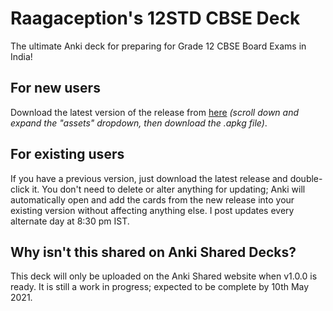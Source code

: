 # Raagaception's 12STD CBSE Deck
The ultimate Anki deck for preparing for Grade 12 CBSE Board Exams in India!

## For new users
Download the latest version of the release from [here](https://github.com/Raagaception/raagaception-12STD-CBSE-deck/releases) *(scroll down and expand the "assets" dropdown, then download the .apkg file)*.

## For existing users
If you have a previous version, just download the latest release and double-click it. You don't need to delete or alter anything for updating; Anki will automatically open and add the cards from the new release into your existing version without affecting anything else. I post updates every alternate day at 8:30 pm IST.

## Why isn't this shared on Anki Shared Decks?
This deck will only be uploaded on the Anki Shared website when v1.0.0 is ready. It is still a work in progress; expected to be complete by 10th May 2021.
